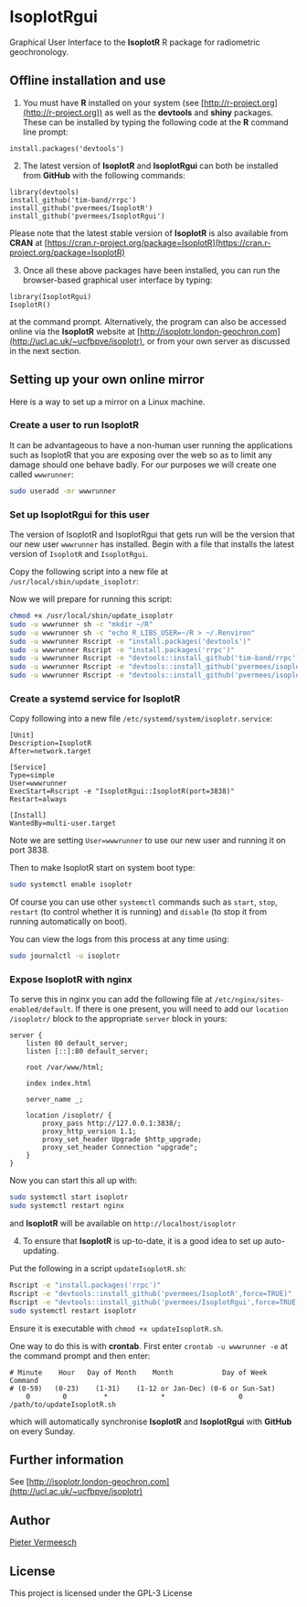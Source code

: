 # IsoplotRgui

Graphical User Interface to the **IsoplotR** R package for radiometric
geochronology.

## Offline installation and use

1. You must have **R** installed on your system (see [http://r-project.org](http://r-project.org)) as well as the **devtools** and **shiny** packages. These can be installed by typing the following code at the **R** command line prompt:


```
install.packages('devtools')
```

2. The latest version of **IsoplotR** and **IsoplotRgui** can both be installed from **GitHub** with the following commands:

```
library(devtools)
install_github('tim-band/rrpc')
install_github('pvermees/IsoplotR')
install_github('pvermees/IsoplotRgui')
```

Please note that the latest stable version of **IsoplotR** is also available from **CRAN** at [https://cran.r-project.org/package=IsoplotR](https://cran.r-project.org/package=IsoplotR)

3. Once all these above packages have been installed, you can run the browser-based graphical user interface by typing:


```
library(IsoplotRgui)
IsoplotR()
```

at the command prompt. Alternatively, the program can also be accessed online via the **IsoplotR** website at [http://isoplotr.london-geochron.com](http://ucl.ac.uk/~ucfbpve/isoplotr), or from your own server as discussed in the next section.

## Setting up your own online mirror

Here is a way to set up a mirror on a Linux machine.

### Create a user to run IsoplotR

It can be advantageous to have a non-human user running the applications
such as IsoplotR that you are exposing over the web so as to limit any damage
should one behave badly. For our purposes we will create one called
`wwwrunner`:

```sh
sudo useradd -mr wwwrunner
```

### Set up IsoplotRgui for this user

The version of IsoplotR and IsoplotRgui that gets run will be the
version that our new user `wwwrunner` has installed. Begin with a
file that installs the latest version of `IsoplotR` and `IsoplotRgui`.

Copy the following script into a new file at `/usr/local/sbin/update_isoplotr`:

Now we will prepare for running this script:

```sh
chmod +x /usr/local/sbin/update_isoplotr
sudo -u wwwrunner sh -c "mkdir ~/R"
sudo -u wwwrunner sh -c "echo R_LIBS_USER=~/R > ~/.Renviron"
sudo -u wwwrunner Rscript -e "install.packages('devtools')"
sudo -u wwwrunner Rscript -e "install.packages('rrpc')"
sudo -u wwwrunner Rscript -e "devtools::install_github('tim-band/rrpc')"
sudo -u wwwrunner Rscript -e "devtools::install_github('pvermees/isoplotr')"
sudo -u wwwrunner Rscript -e "devtools::install_github('pvermees/isoplotrgui')"
```

### Create a systemd service for IsoplotR

Copy following into a new file `/etc/systemd/system/isoplotr.service`:

```
[Unit]
Description=IsoplotR
After=network.target

[Service]
Type=simple
User=wwwrunner
ExecStart=Rscript -e "IsoplotRgui::IsoplotR(port=3838)"
Restart=always

[Install]
WantedBy=multi-user.target
```

Note we are setting `User=wwwrunner` to use our new user and running
it on port 3838.

Then to make IsoplotR start on system boot type:

```sh
sudo systemctl enable isoplotr
```

Of course you can use other `systemctl` commands such as `start`, `stop`,
`restart` (to control whether it is running) and `disable` (to stop it from
running automatically on boot).

You can view the logs from this process at any time using:

```sh
sudo journalctl -u isoplotr
```

### Expose IsoplotR with nginx

To serve this in nginx you can add the following file at `/etc/nginx/sites-enabled/default`.
If there is one present, you will need to add our `location /isoplotr/` block to the
appropriate `server` block in yours:

```
server {
    listen 80 default_server;
    listen [::]:80 default_server;

    root /var/www/html;

    index index.html

    server_name _;

    location /isoplotr/ {
        proxy_pass http://127.0.0.1:3838/;
		proxy_http_version 1.1;
		proxy_set_header Upgrade $http_upgrade;
		proxy_set_header Connection "upgrade";
    }
}
```

Now you can start this all up with:

```sh
sudo systemctl start isoplotr
sudo systemctl restart nginx
```

and **IsoplotR** will be available on `http://localhost/isoplotr`

4. To ensure that **IsoplotR** is up-to-date, it is a good idea to set up auto-updating.

Put the following in a script `updateIsoplotR.sh`:

```sh
Rscript -e "install.packages('rrpc')"
Rscript -e "devtools::install_github('pvermees/IsoplotR',force=TRUE)"
Rscript -e "devtools::install_github('pvermees/IsoplotRgui',force=TRUE)"
sudo systemctl restart isoplotr
```

Ensure it is executable with `chmod +x updateIsoplotR.sh`.

One way to do this is with **crontab**. First enter ``crontab -u wwwrunner -e`` at the command prompt and then enter:

```
# Minute    Hour   Day of Month    Month            Day of Week           Command
# (0-59)   (0-23)    (1-31)    (1-12 or Jan-Dec) (0-6 or Sun-Sat)
    0        0         *             *                  0        /path/to/updateIsoplotR.sh
```

which will automatically synchronise **IsoplotR** and **IsoplotRgui** with **GitHub** on every Sunday.

## Further information

See [http://isoplotr.london-geochron.com](http://ucl.ac.uk/~ucfbpve/isoplotr)

## Author

[Pieter Vermeesch](http://ucl.ac.uk/~ucfbpve)

## License

This project is licensed under the GPL-3 License
